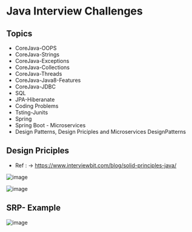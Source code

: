 # Java Interview Challenges

## Topics
* CoreJava-OOPS
* CoreJava-Strings
* CoreJava-Exceptions
* CoreJava-Collections
* CoreJava-Threads
* CoreJava-Java8-Features
* CoreJava-JDBC
* SQL 
* JPA-Hiberanate
* Coding Problems
* Tsting-Junits
* Spring
* Spring Boot - Microservices
* Design Patterns, Design Priciples and Microservices DesignPatterns 



##  Design Priciples
* Ref : -> https://www.interviewbit.com/blog/solid-principles-java/

![image](https://user-images.githubusercontent.com/40323661/210782347-43bdb8c2-daba-4e16-bdba-321faa4e648c.png)

 
![image](https://user-images.githubusercontent.com/40323661/210782271-c09e4418-7e33-454c-a34c-7bd70aa3e61e.png)

## SRP- Example

![image](https://user-images.githubusercontent.com/40323661/210783699-247e6b94-8880-4488-8d20-161e29104f2e.png)
